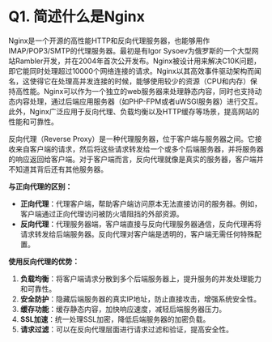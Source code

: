 # Q1. 简述什么是Nginx

Nginx是一个开源的高性能HTTP和反向代理服务器，也能够用作IMAP/POP3/SMTP的代理服务器。最初是有Igor Sysoev为俄罗斯的一个大型网站Rambler开发，并在2004年首次公开发布。Nginx被设计用来解决C10K问题，即它能同时处理超过10000个网络连接的请求。Nginx以其高效事件驱动架构而闻名，这使得它在处理高并发连接的时候，能够使用较少的资源（CPU和内存）保持高性能。Nginx可以作为一个独立的web服务器来处理静态内容，同时也支持动态内容处理，通过后端应用服务器（如PHP-FPM或者uWSGI服务器）进行交互。此外，Nginx广泛应用于反向代理、负载均衡以及HTTP缓存等场景，提高网站的性能和可靠性。



反向代理（Reverse Proxy）是一种代理服务器，位于客户端与服务器之间。它接收来自客户端的请求，然后将这些请求转发给一个或多个后端服务器，并将服务器的响应返回给客户端。对于客户端而言，反向代理就像是真实的服务器，客户端并不知道其背后还有其他服务器。

**与正向代理的区别：**

- **正向代理**：代理客户端，帮助客户端访问原本无法直接访问的服务器。例如，客户端通过正向代理访问被防火墙阻挡的外部资源。
- **反向代理**：代理服务器端，客户端直接与反向代理服务器通信，反向代理再将请求转发给后端服务器。反向代理对客户端是透明的，客户端无需任何特殊配置。

**使用反向代理的优势：**

1. **负载均衡**：将客户端请求分散到多个后端服务器上，提升服务的并发处理能力和可靠性。
2. **安全防护**：隐藏后端服务器的真实IP地址，防止直接攻击，增强系统安全性。
3. **缓存功能**：缓存静态内容，加快响应速度，减轻后端服务器压力。
4. **SSL加速**：统一处理SSL加密，降低后端服务器的加密负载。
5. **请求过滤**：可以在反向代理层面进行请求过滤和验证，提高安全性。